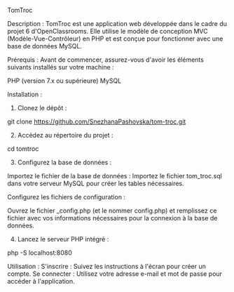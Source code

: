 TomTroc

Description :
TomTroc est une application web développée dans le cadre du projet 6 d'OpenClassrooms. Elle utilise le modèle de conception MVC (Modèle-Vue-Contrôleur) en PHP et est conçue pour fonctionner avec une base de données MySQL.


Prérequis :
Avant de commencer, assurez-vous d'avoir les éléments suivants installés sur votre machine :

PHP (version 7.x ou supérieure)
MySQL


Installation :

1. Clonez le dépôt :

  git clone https://github.com/SnezhanaPashovska/tom-troc.git

2. Accédez au répertoire du projet :

  cd tomtroc

3. Configurez la base de données :

  Importez le fichier de la base de données : Importez le fichier tom_troc.sql dans votre serveur MySQL pour créer les tables nécessaires.

  Configurez les fichiers de configuration :

  Ouvrez le fichier _config.php (et le nommer config.php) et remplissez ce fichier avec vos informations nécessaires pour la connexion à la base de données. 

4. Lancez le serveur PHP intégré :

  php -S localhost:8080 

Utilisation :
S'inscrire : Suivez les instructions à l'écran pour créer un compte.
Se connecter : Utilisez votre adresse e-mail et mot de passe pour accéder à l'application.
